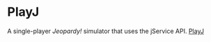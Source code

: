 # PlayJ
A single-player _Jeopardy!_ simulator that uses the jService API.
[PlayJ](https://wmboyles.github.io/PlayJ/)

